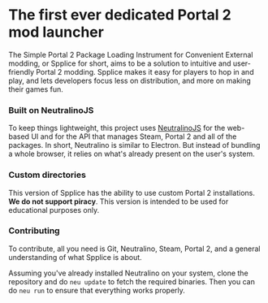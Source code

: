 # The first ever dedicated Portal 2 mod launcher
The Simple Portal 2 Package Loading Instrument for Convenient External modding, or Spplice for short, aims to be a solution to intuitive and user-friendly Portal 2 modding. Spplice makes it easy for players to hop in and play, and lets developers focus less on distribution, and more on making their games fun.

### Built on NeutralinoJS
To keep things lightweight, this project uses [NeutralinoJS](https://neutralino.js.org) for the web-based UI and for the API that manages Steam, Portal 2 and all of the packages. In short, Neutralino is similar to Electron. But instead of bundling a whole browser, it relies on what's already present on the user's system.

### Custom directories
This version of Spplice has the ability to use custom Portal 2 installations. **We do not support piracy**. This version is intended to be used for educational purposes only.

### Contributing
To contribute, all you need is Git, Neutralino, Steam, Portal 2, and a general understanding of what Spplice is about.

Assuming you've already installed Neutralino on your system, clone the repository and do `neu update` to fetch the required binaries. Then you can do `neu run` to ensure that everything works properly.